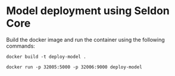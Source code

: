 # Model deployment using Seldon Core

Build the docker image and run the container using the following commands:

`docker build -t deploy-model .`

`docker run -p 32005:5000 -p 32006:9000 deploy-model`